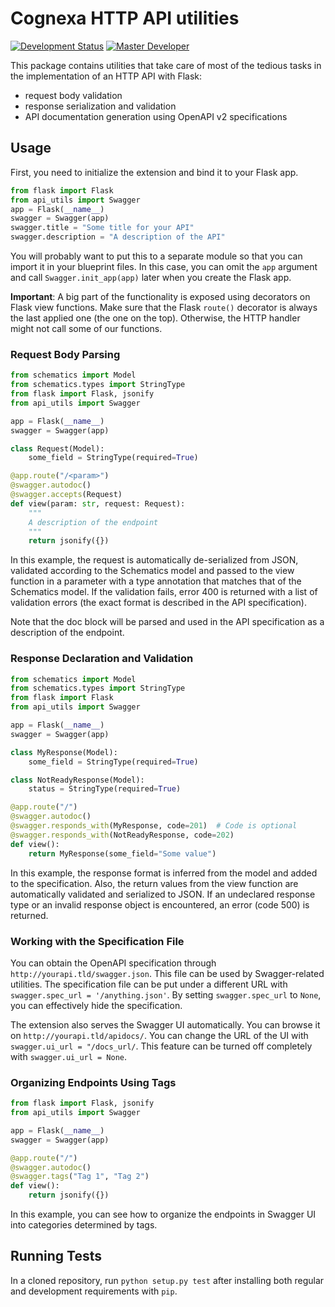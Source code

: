 # Cognexa HTTP API utilities

[![Development Status](https://img.shields.io/badge/status-CX%20Regular-brightgreen.svg?style=flat)]()
[![Master Developer](https://img.shields.io/badge/master-Jan%20Buchar-lightgrey.svg?style=flat)]()

This package contains utilities that take care of most of the tedious tasks in the implementation of an HTTP API with 
Flask:

- request body validation
- response serialization and validation
- API documentation generation using OpenAPI v2 specifications

## Usage

First, you need to initialize the extension and bind it to your Flask app.

```python
from flask import Flask
from api_utils import Swagger
app = Flask(__name__)
swagger = Swagger(app)
swagger.title = "Some title for your API"
swagger.description = "A description of the API"
```

You will probably want to put this to a separate module so that you can import it in your blueprint files. In this case,
you can omit the `app` argument and call `Swagger.init_app(app)` later when you create the Flask app.

**Important**: A big part of the functionality is exposed using decorators on Flask view functions. Make sure that the 
Flask `route()` decorator is always the last applied one (the one on the top). Otherwise, the HTTP handler might not 
call some of our functions.

### Request Body Parsing

```python
from schematics import Model
from schematics.types import StringType
from flask import Flask, jsonify
from api_utils import Swagger

app = Flask(__name__)
swagger = Swagger(app)

class Request(Model):
    some_field = StringType(required=True)

@app.route("/<param>")
@swagger.autodoc()
@swagger.accepts(Request)
def view(param: str, request: Request):
    """
    A description of the endpoint
    """
    return jsonify({})
```

In this example, the request is automatically de-serialized from JSON, validated according to the Schematics model and 
passed to the view function in a parameter with a type annotation that matches that of the Schematics model. If the 
validation fails, error 400 is returned with a list of validation errors (the exact format is described in the API 
specification).

Note that the doc block will be parsed and used in the API specification as a description of the endpoint.

### Response Declaration and Validation

```python
from schematics import Model
from schematics.types import StringType
from flask import Flask
from api_utils import Swagger

app = Flask(__name__)
swagger = Swagger(app)

class MyResponse(Model):
    some_field = StringType(required=True)

class NotReadyResponse(Model):
    status = StringType(required=True)

@app.route("/")
@swagger.autodoc()
@swagger.responds_with(MyResponse, code=201)  # Code is optional
@swagger.responds_with(NotReadyResponse, code=202)
def view():
    return MyResponse(some_field="Some value")
```

In this example, the response format is inferred from the model and added to the specification. Also, the return values
from the view function are automatically validated and serialized to JSON. If an undeclared response type or an invalid 
response object is encountered, an error (code 500) is returned.

### Working with the Specification File

You can obtain the OpenAPI specification through `http://yourapi.tld/swagger.json`. This file can be used by 
Swagger-related utilities. The specification file can be put under a different URL with 
`swagger.spec_url = '/anything.json'`. By setting `swagger.spec_url` to `None`, you can effectively hide the 
specification.

The extension also serves the Swagger UI automatically. You can browse it on `http://yourapi.tld/apidocs/`. You can 
change the URL of the UI with `swagger.ui_url = "/docs_url/`. This feature can be turned off completely with 
`swagger.ui_url = None`.

### Organizing Endpoints Using Tags

```python
from flask import Flask, jsonify
from api_utils import Swagger

app = Flask(__name__)
swagger = Swagger(app)

@app.route("/")
@swagger.autodoc()
@swagger.tags("Tag 1", "Tag 2")
def view():
    return jsonify({})
```

In this example, you can see how to organize the endpoints in Swagger UI into categories determined by tags.

## Running Tests

In a cloned repository, run `python setup.py test` after installing both regular and development requirements with 
`pip`.